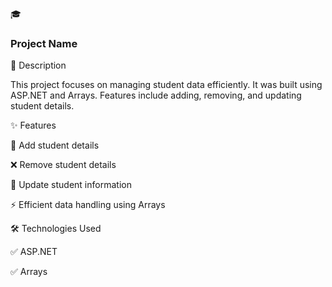 🎓 <h3>Project Name</h3>

📌 Description

This project focuses on managing student data efficiently. It was built using ASP.NET and Arrays. Features include adding, removing, and updating student details.

✨ Features

📝 Add student details

❌ Remove student details

🔄 Update student information

⚡ Efficient data handling using Arrays

🛠 Technologies Used

✅ ASP.NET

✅ Arrays

